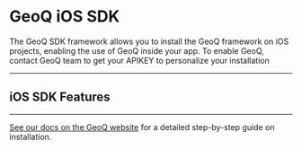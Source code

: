 # GeoQ iOS SDK

The GeoQ SDK framework allows you to install the GeoQ framework on iOS projects, enabling the use of GeoQ inside your app.
To enable GeoQ, contact GeoQ team to get your APIKEY to personalize your installation

---

## iOS SDK Features



---

[See our docs on the GeoQ website](http://services.geoq.es/content/documentation/geoq/api-es/download.html) for a detailed step-by-step guide on installation.
